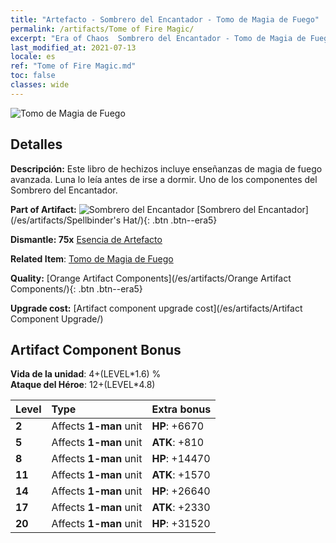 ```yaml
---
title: "Artefacto - Sombrero del Encantador - Tomo de Magia de Fuego"
permalink: /artifacts/Tome of Fire Magic/
excerpt: "Era of Chaos  Sombrero del Encantador - Tomo de Magia de Fuego. Este libro de hechizos incluye enseñanzas de magia de fuego avanzada. Luna lo leía antes de irse a dormir. Uno de los componentes del Sombrero del Encantador."
last_modified_at: 2021-07-13
locale: es
ref: "Tome of Fire Magic.md"
toc: false
classes: wide
---
```


 ![Tomo de Magia de Fuego](/images/t/artifact_40461.png)



## Detalles

 **Descripción:** Este libro de hechizos incluye enseñanzas de magia de fuego avanzada. Luna lo leía antes de irse a dormir. Uno de los componentes del Sombrero del Encantador.

 **Part of Artifact:** ![Sombrero del Encantador](/images/t/icon_artifact_46.png) [Sombrero del Encantador](/es/artifacts/Spellbinder's Hat/){: .btn .btn--era5}

 **Dismantle: 75x** [Esencia de Artefacto](/ItemsES/con_905/)

 **Related Item**: [Tomo de Magia de Fuego](/ItemsES/art_178/)

 **Quality:** [Orange Artifact Components](/es/artifacts/Orange Artifact Components/){: .btn .btn--era5}

 **Upgrade cost:** [Artifact component upgrade cost](/es/artifacts/Artifact Component Upgrade/)

## Artifact Component Bonus

  **Vida de la unidad**: 4+(LEVEL\*1.6) %<br/>**Ataque del Héroe**: 12+(LEVEL\*4.8)

  |  Level  | Type |    Extra bonus  | 
  |:--------|:-----|:----------------| 
  | **2** | Affects **1-man** unit | **HP**: +6670 | 
  | **5** | Affects **1-man** unit | **ATK**: +810 | 
  | **8** | Affects **1-man** unit | **HP**: +14470 | 
  | **11** | Affects **1-man** unit | **ATK**: +1570 | 
  | **14** | Affects **1-man** unit | **HP**: +26640 | 
  | **17** | Affects **1-man** unit | **ATK**: +2330 | 
  | **20** | Affects **1-man** unit | **HP**: +31520 | 
